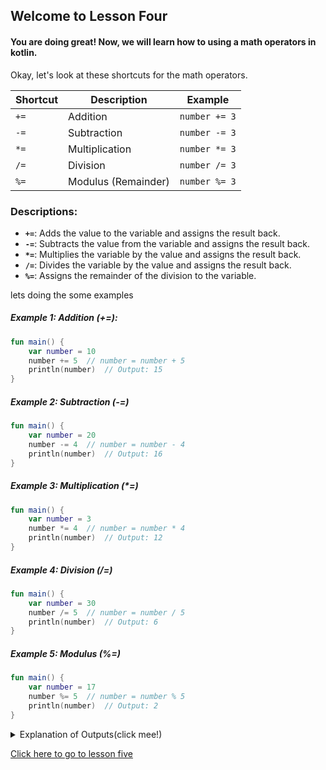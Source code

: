 ## Welcome to Lesson Four

#### You are doing great! Now, we will learn how to using a math operators in kotlin.


Okay, let's look at these shortcuts for the math operators.



| **Shortcut** | **Description**                 | **Example**              |
|--------------|---------------------------------|--------------------------|
| `+=`         | Addition                        | `number += 3`            |
| `-=`         | Subtraction                     | `number -= 3`            |
| `*=`         | Multiplication                  | `number *= 3`            |
| `/=`         | Division                        | `number /= 3`            |
| `%=`         | Modulus (Remainder)             | `number %= 3`            |


### Descriptions:
- **`+=`**: Adds the value to the variable and assigns the result back.
- **`-=`**: Subtracts the value from the variable and assigns the result back.
- **`*=`**: Multiplies the variable by the value and assigns the result back.
- **`/=`**: Divides the variable by the value and assigns the result back.
- **`%=`**: Assigns the remainder of the division to the variable.


lets doing the some examples

##### Example 1: Addition (+=):

```kotlin
fun main() {
    var number = 10
    number += 5  // number = number + 5
    println(number)  // Output: 15
}

```
##### Example 2: Subtraction (-=)

```kotlin
fun main() {
    var number = 20
    number -= 4  // number = number - 4
    println(number)  // Output: 16
}


```
##### Example 3: Multiplication (*=)

```kotlin
fun main() {
    var number = 3
    number *= 4  // number = number * 4
    println(number)  // Output: 12
}


```
##### Example 4: Division (/=)

```kotlin
fun main() {
    var number = 30
    number /= 5  // number = number / 5
    println(number)  // Output: 6
}


```
##### Example 5: Modulus (%=)

```kotlin
fun main() {
    var number = 17
    number %= 5  // number = number % 5
    println(number)  // Output: 2
}
```
<details>
  <summary>Explanation of Outputs(click mee!)</summary>

- **Addition**: 10 + 5 = 15
- **Subtraction**: 20 - 4 = 16
- **Multiplication**: 3 * 4 = 12
- **Division**: 30 / 5 = 6
- **Modulus**: 17 % 5 = 2 (remainder of 17 divided by 5)

</details>

[Click here to go to lesson five](https://github.com/ozaiithejava/Kotlin-Epsolide/blob/main/lessons/lesson5.md)

